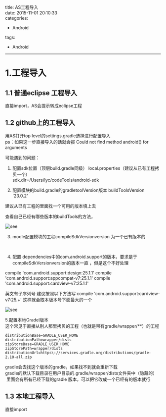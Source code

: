 title: AS工程导入    
date: 2015-11-01 20:10:33    
categories:    
- Android    
       
       
       
tags:       
- Android    
---

# 1.工程导入
## 1.1 普通eclipse  工程导入
直接import，AS会提示转成eclipse工程
## 1.2 github上的工程导入  
用AS打开top level的settings.gradle选择进行配置导入   
ps：如果这一步直接导入的话就会报   Could not find method android() for arguments   

可能遇到的问题：  

1. 配置sdk位置（顶层build.gradle同级）
local.properties（建议从已有工程拷贝一个）  
sdk.dir=/Users/lyc/codeTools/android-sdk  

2. 配置模块的build.gradle的gradletoolVersion版本
buildToolsVersion '23.0.2'

建议从已有工程的里面找一个可用的版本填上去

查看自己已经有哪些版本的buildTools的方法，

![see](https://github.com/liuyicheng3/learning-summary/blob/master/images/AS%E5%AF%BC%E5%85%A5%E5%B7%A5%E7%A8%8B01.png?raw=true)  

3. modle配置模块的工程compileSdkVersionversion
为一个已有版本的

 


4. 配置
dependencies中的com.android.support的版本，要求是于compileSdkVersionversion的版本一直
，但是这个不好处理

compile 'com.android.support:design:25.1.1'
compile 'com.android.support:appcompat-v7:25.1.1'
compile 'com.android.support:cardview-v7:25.1.1'

英文有子序列号
建议按照以下方法写
compile 'com.android.support:cardview-v7:25.+'
这样就会取本版本号下面最大的一个

![see](https://github.com/liuyicheng3/learning-summary/blob/master/images/AS%E5%AF%BC%E5%85%A5%E5%B7%A5%E7%A8%8B02.png?raw=true)   

5.配置本地Gradel版本  
这个常见于直接从别人那里拷贝的工程（也就是带有gradle/wrapper/**）的工程

    distributionBase=GRADLE_USER_HOME
    distributionPath=wrapper/dists
    zipStoreBase=GRADLE_USER_HOME
    zipStorePath=wrapper/dists
    distributionUrl=https\://services.gradle.org/distributions/gradle-2.10-all.zip 
gradle会去找这个版本的gradle，如果找不到就会重新下载  
gradle的默认下载目录在用户目录的.gradle/wrapper/dists文件夹中（隐藏的）  里面会有所有已经下载的gradle 版本，可以把它改成一个已经有的版本就行

## 1.3 本地工程导入  
直接import




